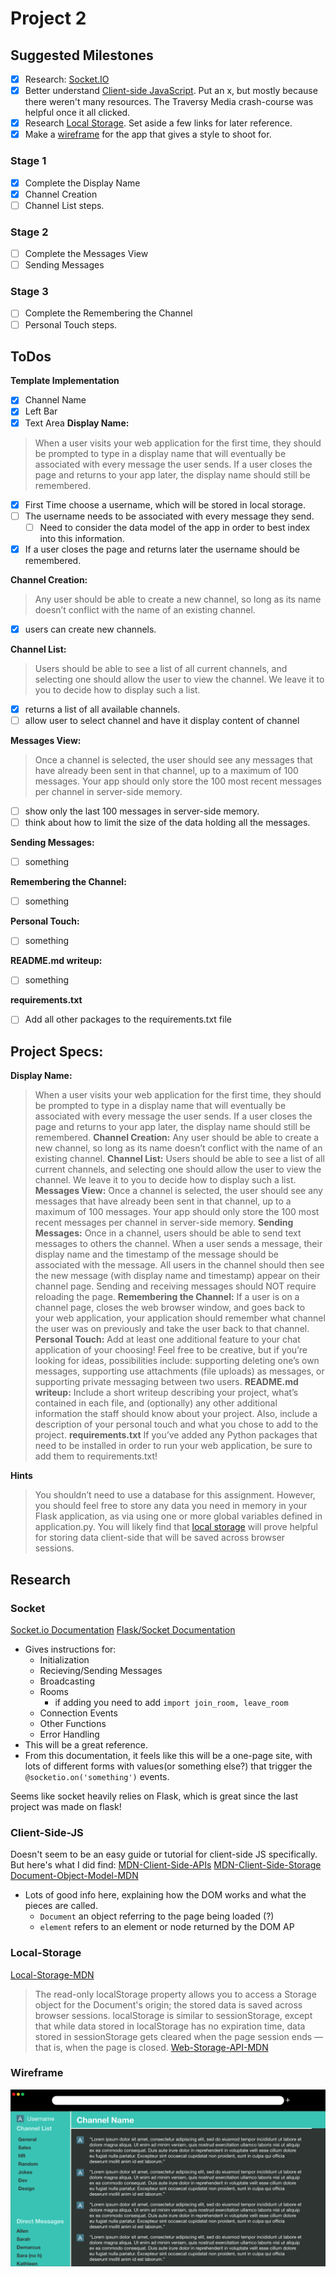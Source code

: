 # Project 2

## Suggested Milestones
- [x] Research: [Socket.IO](#Socket)
- [x] Better understand [Client-side JavaScript](#Client-Side-JS). Put an x, but mostly because there weren't many resources. The Traversy Media crash-course was helpful once it all clicked.
- [x] Research [Local Storage](#Local-Storage). Set aside a few links for later reference.
- [x] Make a [wireframe](#wireframe) for the app that gives a style to shoot for.

### Stage 1
- [x] Complete the Display Name
- [x] Channel Creation
- [ ] Channel List steps.
### Stage 2
- [ ] Complete the Messages View
- [ ] Sending Messages
### Stage 3
- [ ] Complete the Remembering the Channel
- [ ] Personal Touch steps.

## ToDos
**Template Implementation**
-[x] Channel Name
-[x] Left Bar
-[x] Text Area
**Display Name:**
> When a user visits your web application for the first time, they should be prompted to type in a display name that will eventually be associated with every message the user sends. If a user closes the page and returns to your app later, the display name should still be remembered.
- [x] First Time choose a username, which will be stored in local storage.
- [ ] The username needs to be associated with every message they send.
    - [ ] Need to consider the data model of the app in order to best index into this information.
- [x] If a user closes the page and returns later the username should be remembered.

**Channel Creation:**
> Any user should be able to create a new channel, so long as its name doesn’t conflict with the name of an existing channel.
- [x] users can create new channels.

**Channel List:**
> Users should be able to see a list of all current channels, and selecting one should allow the user to view the channel. We leave it to you to decide how to display such a list.
- [x] returns a list of all available channels.
- [ ] allow user to select channel and have it display content of channel

**Messages View:**
> Once a channel is selected, the user should see any messages that have already been sent in that channel, up to a maximum of 100 messages. Your app should only store the 100 most recent messages per channel in server-side memory.
- [ ] show only the last 100 messages in server-side memory.
- [ ] think about how to limit the size of the data holding all the messages.

**Sending Messages:**
- [ ] something

**Remembering the Channel:**
- [ ] something

**Personal Touch:**
- [ ] something

**README.md writeup:**
- [ ] something

**requirements.txt**
- [ ] Add all other packages to the requirements.txt file

## Project Specs:
**Display Name:**
>When a user visits your web application for the first time, they should be prompted to type in a display name that will eventually be associated with every message the user sends. If a user closes the page and returns to your app later, the display name should still be remembered.
**Channel Creation:**
>Any user should be able to create a new channel, so long as its name doesn’t conflict with the name of an existing channel.
**Channel List:**
>Users should be able to see a list of all current channels, and selecting one should allow the user to view the channel. We leave it to you to decide how to display such a list.
**Messages View:**
>Once a channel is selected, the user should see any messages that have already been sent in that channel, up to a maximum of 100 messages. Your app should only store the 100 most recent messages per channel in server-side memory.
**Sending Messages:**
>Once in a channel, users should be able to send text messages to others the channel. When a user sends a message, their display name and the timestamp of the message should be associated with the message. All users in the channel should then see the new message (with display name and timestamp) appear on their channel page. Sending and receiving messages should NOT require reloading the page.
**Remembering the Channel:**
>If a user is on a channel page, closes the web browser window, and goes back to your web application, your application should remember what channel the user was on previously and take the user back to that channel.
**Personal Touch:**
>Add at least one additional feature to your chat application of your choosing! Feel free to be creative, but if you’re looking for ideas, possibilities include: supporting deleting one’s own messages, supporting use attachments (file uploads) as messages, or supporting private messaging between two users.
**README.md writeup:**
>Include a short writeup describing your project, what’s contained in each file, and (optionally) any other additional information the staff should know about your project. Also, include a description of your personal touch and what you chose to add to the project.
**requirements.txt**
>If you’ve added any Python packages that need to be installed in order to run your web application, be sure to add them to requirements.txt!

**Hints**
>You shouldn’t need to use a database for this assignment. However, you should feel free to store any data you need in memory in your Flask application, as via using one or more global variables defined in application.py.
>You will likely find that [local storage](https://developer.mozilla.org/en-US/docs/Web/API/Window/localStorage) will prove helpful for storing data client-side that will be saved across browser sessions.

## Research

### Socket
[Socket.io Documentation](https://socket.io/docs/)
[Flask/Socket Documentation](https://flask-socketio.readthedocs.io/en/latest/)

- Gives instructions for:
    - Initialization
    - Recieving/Sending Messages
    - Broadcasting
    - Rooms
        - if adding you need to add ```import join_room, leave_room```
    - Connection Events
    - Other Functions
    - Error Handling
- This will be a great reference.
- From this documentation, it feels like this will be a one-page site, with lots of different forms with values(or something else?) that trigger the ```@socketio.on('something')``` events.

Seems like socket heavily relies on Flask, which is great since the last project was made on flask!

### Client-Side-JS
Doesn't seem to be an easy guide or tutorial for client-side JS specifically. But here's what I did find: 
[MDN-Client-Side-APIs](https://developer.mozilla.org/en-US/docs/Learn/JavaScript/Client-side_web_APIs)
[MDN-Client-Side-Storage](https://developer.mozilla.org/en-US/docs/Learn/JavaScript/Client-side_web_APIs/Client-side_storage)
[Document-Object-Model-MDN](https://developer.mozilla.org/en-US/docs/Web/API/Document_Object_Model/Introduction)

- Lots of good info here, explaining how the DOM works and what the pieces are called.
    - ```Document``` an object referring to the page being loaded (?)
    - ```element``` refers to an element or node returned by the DOM AP

### Local-Storage
[Local-Storage-MDN](https://developer.mozilla.org/en-US/docs/Web/API/Window/localStorage)
>The read-only localStorage property allows you to access a Storage object for the Document's origin; the stored data is saved across browser sessions. localStorage is similar to sessionStorage, except that while data stored in localStorage has no expiration time, data stored in sessionStorage gets cleared when the page session ends — that is, when the page is closed.
[Web-Storage-API-MDN](https://developer.mozilla.org/en-US/docs/Web/API/Web_Storage_API/Using_the_Web_Storage_API)

### Wireframe
![Basic-WireFrame](https://raw.githubusercontent.com/pickleat/project2/master/Flack.png)

